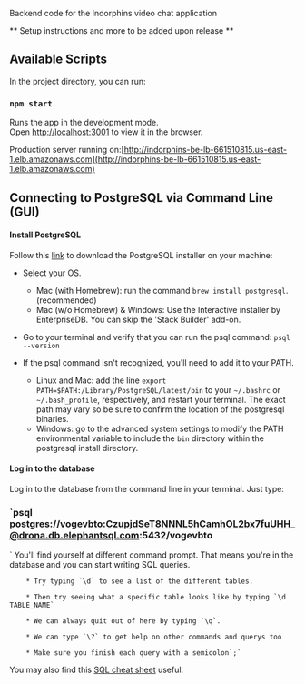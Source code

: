 Backend code for the Indorphins video chat application

** Setup instructions and more to be added upon release **

## Available Scripts

In the project directory, you can run:

### `npm start`

Runs the app in the development mode.<br />
Open [http://localhost:3001](http://localhost:3001) to view it in the browser.

Production server running on:[http://indorphins-be-lb-661510815.us-east-1.elb.amazonaws.com](http://indorphins-be-lb-661510815.us-east-1.elb.amazonaws.com)


## Connecting to PostgreSQL via Command Line (GUI)

#### Install PostgreSQL

Follow this [link](https://www.postgresql.org/download/) to download the PostgreSQL installer on your machine:

* Select your OS.
  * Mac (with Homebrew): run the command `brew install postgresql`. (recommended)
  * Mac (w/o Homebrew) & Windows: Use the Interactive installer by EnterpriseDB. You can skip the 'Stack Builder' add-on.

* Go to your terminal and verify that you can run the psql command: `psql --version`

* If the psql command isn't recognized, you'll need to add it to your PATH.
  * Linux and Mac: add the line `export PATH=$PATH:/Library/PostgreSQL/latest/bin` to your `~/.bashrc` or `~/.bash_profile`, respectively, and restart your terminal. The exact path may vary so be sure to confirm the location of the postgresql binaries.
  * Windows: go to the advanced system settings to modify the PATH environmental variable to include the `bin` directory within the postgresql install directory.


#### Log in to the database
Log in to the database from the command line in your terminal.  Just type:

### `psql postgres://vogevbto:CzupjdSeT8NNNL5hCamhOL2bx7fuUHH_@drona.db.elephantsql.com:5432/vogevbto
`
You'll find yourself at different command prompt.  That means you're in the database and you can start writing SQL queries.  

        * Try typing `\d` to see a list of the different tables.

        * Then try seeing what a specific table looks like by typing `\d TABLE_NAME`

        * We can always quit out of here by typing `\q`.

        * We can type `\?` to get help on other commands and querys too

        * Make sure you finish each query with a semicolon`;`

 You may also find this [SQL cheat sheet](http://www.cheat-sheets.org/saved-copy/sqlcheetsheet.gif) useful.